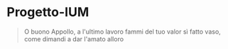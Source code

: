 # Progetto-IUM

>O buono Appollo, a l'ultimo lavoro
>fammi del tuo valor sì fatto vaso,
>come dimandi a dar l'amato alloro
